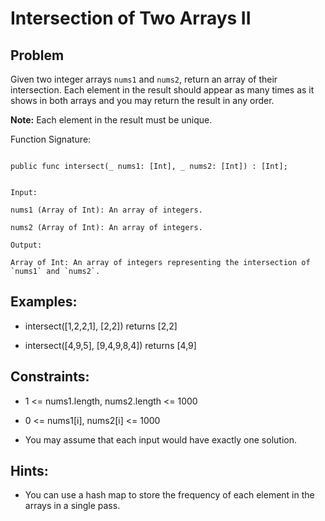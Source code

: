 # Intersection of Two Arrays II
## Problem

Given two integer arrays `nums1` and `nums2`, return an array of their intersection. Each element in the result should appear as many times as it shows in both arrays and you may return the result in any order.

**Note:** Each element in the result must be unique.

Function Signature:

```motoko

public func intersect(_ nums1: [Int], _ nums2: [Int]) : [Int];
```

```plaintext

Input:

nums1 (Array of Int): An array of integers.

nums2 (Array of Int): An array of integers.

Output:

Array of Int: An array of integers representing the intersection of `nums1` and `nums2`.

```

## Examples:

- intersect([1,2,2,1], [2,2]) returns [2,2]

- intersect([4,9,5], [9,4,9,8,4]) returns [4,9]

## Constraints:

- 1 <= nums1.length, nums2.length <= 1000

- 0 <= nums1[i], nums2[i] <= 1000

- You may assume that each input would have exactly one solution.

## Hints:

- You can use a hash map to store the frequency of each element in the arrays in a single pass.